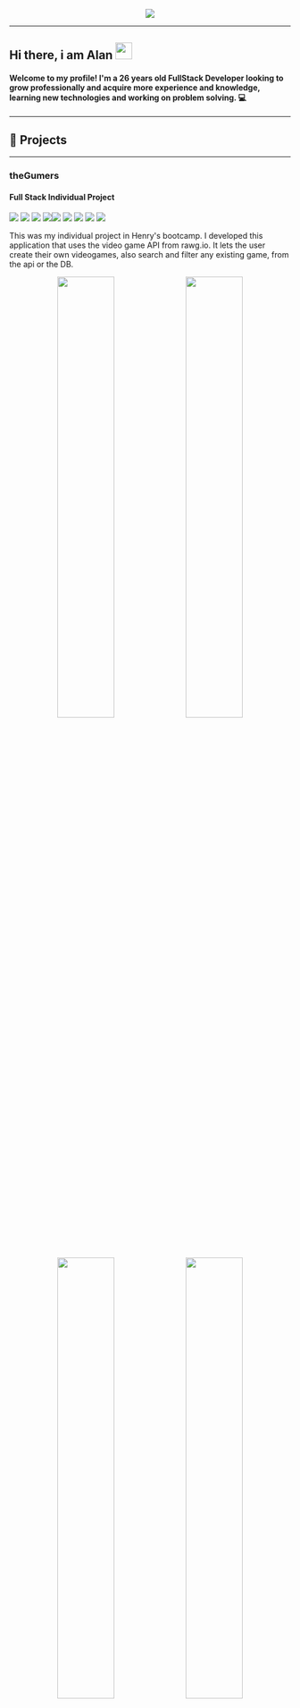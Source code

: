 <p align="center">
<img src="https://i.imgur.com/szZJrEU.png"/>
</p>

---

<h2>Hi there, i am Alan <img src="https://user-images.githubusercontent.com/42378118/110234147-e3259600-7f4e-11eb-95be-0c4047144dea.gif" width="30"></h2>


<h4>Welcome to my profile! I'm a 26 years old FullStack Developer looking to grow professionally and acquire more experience and knowledge, learning new technologies and working on problem solving. 💻</h4>

---

## 🤖 Projects 

---
### theGumers
#### Full Stack Individual Project
<img src = "https://img.shields.io/badge/-HTML5-E34F26?style=flat&logo=html5&logoColor=white"> <img src = "https://img.shields.io/badge/-CSS3-1572B6?style=flat&logo=css3&logoColor=white"> <img src="https://img.shields.io/badge/-React-000000?style=flat&logo=react&logoColor=00c8ff">
<img src="https://img.shields.io/badge/-Redux-764ABC?style=flat&logo=redux&logoColor=white "><img src="https://img.shields.io/badge/-Express.js-787878?style=flat"> <img src="https://img.shields.io/badge/-Node.js-3C873A?style=flat&logo=Node.js&logoColor=white"> <img src="https://img.shields.io/badge/-PostgreSQL-31648C?style=flat&logo=postgresql&logoColor=FFFFFF"> <img src="https://img.shields.io/badge/-Sequelize-399AF3?style=flat&logo=sequelize&logoColor=FFFFFF"> <img src="http://img.shields.io/badge/-Github-000000?style=flat&logo=github&logoColor=FFFFFF"> 


This was my individual project in Henry's bootcamp. I developed this application that uses the video game API from rawg.io. It lets the user create their own videogames, also search and filter any existing game, from the api or the DB.


<p align="center">
<img align="center" src="https://i.imgur.com/aDAfOoD.png" width="45%" />
<img align="center" src="https://i.imgur.com/YNufHZ1.png" width="45%" />
<img align="center" src="https://i.imgur.com/K8Uepoe.png" width="45%" />
<img align="center" src="https://i.imgur.com/iKi7WCI.png" width="45%" />
</p>

#### Repository link [here](https://github.com/AlanBVN/PI-Videogames)

---
### Makelaar
#### Full Stack Group Project
<img src = "https://img.shields.io/badge/-HTML5-E34F26?style=flat&logo=html5&logoColor=white"> <img src = "https://img.shields.io/badge/-CSS3-1572B6?style=flat&logo=css3&logoColor=white"> <img src="https://img.shields.io/badge/-React-000000?style=flat&logo=react&logoColor=00c8ff">
<img src="https://img.shields.io/badge/-Redux-764ABC?style=flat&logo=redux&logoColor=white "><img src="https://img.shields.io/badge/-Express.js-787878?style=flat"> <img src="https://img.shields.io/badge/-Node.js-3C873A?style=flat&logo=Node.js&logoColor=white"> <img src="https://img.shields.io/badge/-PostgreSQL-31648C?style=flat&logo=postgresql&logoColor=FFFFFF"> <img src="https://img.shields.io/badge/-Sequelize-399AF3?style=flat&logo=sequelize&logoColor=FFFFFF"> <img src="http://img.shields.io/badge/-Github-000000?style=flat&logo=github&logoColor=FFFFFF"> 


This was my group project in Henry's bootcamp.


<p align="center">
<img align="center" src="https://i.imgur.com/sp42Cds.jpg" width="100%" height="45%"/>
<img align="center" src="https://i.imgur.com/wfVAeXp.png" width="100%" height="45%" />
<img align="center" src="https://i.imgur.com/oNkh8Gi.png" width="100%" height="45%" />
<img align="center" src="https://i.imgur.com/s3uV0BP.png" width="100%" height="45%" />
</p>

#### Repository link [here](https://github.com/Simon834/Makelaar)

---
## 🚀 Tech / soft skills: 

- React
- Javascript 
- Redux
- Express
- Sequelize
- PostgreSQL
- Javascript
- HTML5
- CSS3
- Sass
- Node.js
- GIT
- SCRUM
- Teamwork
- Proactive person
- Autodidact
- Communicative

---

<h2> Contact </h2>
<p>
    <a href="https://www.linkedin.com/in/alan-bilvinas/">
      <img src='https://www.ckmperu.com/wp-content/uploads/2016/10/linkedin-logo.png' alt='linkedin' height='60'>
    </a>
      <a href="https://github.com/AlanBVN">
      <img src='https://cdn0.iconfinder.com/data/icons/shift-logotypes/32/Github-512.png' alt='github' height='60'>
    </a>
    <a href="https://api.whatsapp.com/send?phone=5491141448742">
      <img src='https://dise-in.com/wp-content/uploads/2018/11/whatsapp-logo-png-hd-2.png' alt='whatsapp' height='60'>
    </a>
</p>
<h3> 📧 Email: alaan567@gmail.com</h3>

